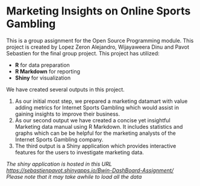 # Marketing Insights on Online Sports Gambling   
This is a group assignment for the Open Source Programming module. This project is created by Lopez Zeron Alejandro, Wijayaweera Dinu and Pavot Sebastien for the final group project. This project has utilized:
* **R** for data preparation
* **R Markdown** for reporting
* **Shiny** for visualization


We have created several outputs in this project.

1. As our initial most step, we prepared a marketing datamart with value adding metrics for Internet Sports Gambling which would assist in gaining insights to improve their business.  
2. As our second output we have created a concise yet insightful Marketing data manual using R Markdown. It includes statistics and graphs which can be be helpful for the marketing analysts of the Internet Sports Gambling company.
3. The third output is a Shiny application which provides interactive features for the users to investigate marketing data.

*The shiny application is hosted in this URL https://sebastienpavot.shinyapps.io/Bwin-DashBoard-Assignment/ <br>
Please note that it may take awhile to load all the data*

